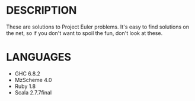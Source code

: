DESCRIPTION
===========
These are solutions to Project Euler problems.  It's easy to find solutions on the
net, so if you don't want to spoil the fun, don't look at these.

LANGUAGES
=========
* GHC 6.8.2
* MzScheme 4.0
* Ruby 1.8
* Scala 2.7.7final
